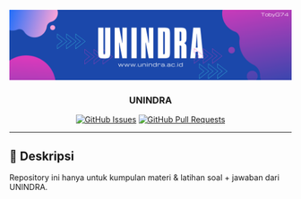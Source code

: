 <p align="center">
  <a href="" rel="noopener">
 <img src="banner.png" alt="banner"></a>
</p>
<h3 align="center">UNINDRA</h3>

<div align="center">

[![GitHub Issues](https://img.shields.io/github/issues/kylelobo/The-Documentation-Compendium.svg)](https://github.com/TobyG74/UNINDRA/issues)
[![GitHub Pull Requests](https://img.shields.io/github/issues-pr/kylelobo/The-Documentation-Compendium.svg)](https://github.com/TobyG74/UNINDRA/pulls)

</div>

---

## 🧐 Deskripsi <a name = "description"></a>

Repository ini hanya untuk kumpulan materi & latihan soal + jawaban dari UNINDRA.
